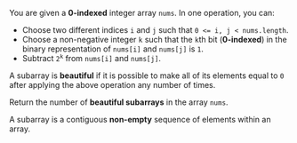 You are given a **0-indexed** integer array `nums`. In one operation, you can:

- Choose two different indices `i` and `j` such that `0 <= i, j < nums.length`.
- Choose a non-negative integer `k` such that the `k`th bit (**0-indexed**) in the binary representation of `nums[i]` and `nums[j]` is `1`.
- Subtract <code>2<sup>k</sup></code> from `nums[i]` and `nums[j]`.

A subarray is **beautiful** if it is possible to make all of its elements equal to `0` after applying the above operation any number of times.

Return the number of **beautiful subarrays** in the array `nums`.

A subarray is a contiguous **non-empty** sequence of elements within an array.